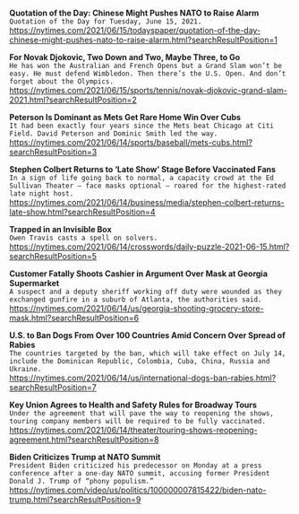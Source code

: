 **Quotation of the Day: Chinese Might Pushes NATO to Raise Alarm**\
`Quotation of the Day for Tuesday, June 15, 2021.`\
https://nytimes.com/2021/06/15/todayspaper/quotation-of-the-day-chinese-might-pushes-nato-to-raise-alarm.html?searchResultPosition=1

**For Novak Djokovic, Two Down and Two, Maybe Three, to Go**\
`He has won the Australian and French Opens but a Grand Slam won’t be easy. He must defend Wimbledon. Then there’s the U.S. Open. And don’t forget about the Olympics.`\
https://nytimes.com/2021/06/15/sports/tennis/novak-djokovic-grand-slam-2021.html?searchResultPosition=2

**Peterson Is Dominant as Mets Get Rare Home Win Over Cubs**\
`It had been exactly four years since the Mets beat Chicago at Citi Field. David Peterson and Dominic Smith led the way.`\
https://nytimes.com/2021/06/14/sports/baseball/mets-cubs.html?searchResultPosition=3

**Stephen Colbert Returns to ‘Late Show’ Stage Before Vaccinated Fans**\
`In a sign of life going back to normal, a capacity crowd at the Ed Sullivan Theater — face masks optional — roared for the highest-rated late night host.`\
https://nytimes.com/2021/06/14/business/media/stephen-colbert-returns-late-show.html?searchResultPosition=4

**Trapped in an Invisible Box**\
`Owen Travis casts a spell on solvers.`\
https://nytimes.com/2021/06/14/crosswords/daily-puzzle-2021-06-15.html?searchResultPosition=5

**Customer Fatally Shoots Cashier in Argument Over Mask at Georgia Supermarket**\
`A suspect and a deputy sheriff working off duty were wounded as they exchanged gunfire in a suburb of Atlanta, the authorities said.`\
https://nytimes.com/2021/06/14/us/georgia-shooting-grocery-store-mask.html?searchResultPosition=6

**U.S. to Ban Dogs From Over 100 Countries Amid Concern Over Spread of Rabies**\
`The countries targeted by the ban, which will take effect on July 14, include the Dominican Republic, Colombia, Cuba, China, Russia and Ukraine.`\
https://nytimes.com/2021/06/14/us/international-dogs-ban-rabies.html?searchResultPosition=7

**Key Union Agrees to Health and Safety Rules for Broadway Tours**\
`Under the agreement that will pave the way to reopening the shows, touring company members will be required to be fully vaccinated.`\
https://nytimes.com/2021/06/14/theater/touring-shows-reopening-agreement.html?searchResultPosition=8

**Biden Criticizes Trump at NATO Summit**\
`President Biden criticized his predecessor on Monday at a press conference after a one-day NATO summit, accusing former President Donald J. Trump of “phony populism.”`\
https://nytimes.com/video/us/politics/100000007815422/biden-nato-trump.html?searchResultPosition=9


